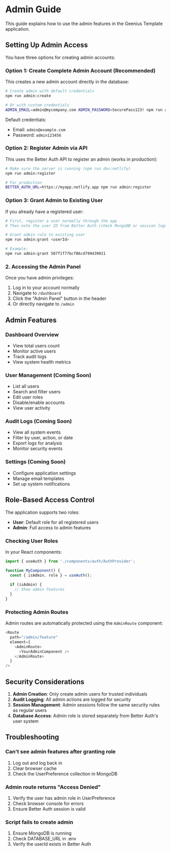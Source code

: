 # Admin Guide

This guide explains how to use the admin features in the Geenius Template application.

## Setting Up Admin Access

You have three options for creating admin accounts:

### Option 1: Create Complete Admin Account (Recommended)

This creates a new admin account directly in the database:

```bash
# Create admin with default credentials
npm run admin:create

# Or with custom credentials
ADMIN_EMAIL=admin@mycompany.com ADMIN_PASSWORD=SecurePass123! npm run admin:create
```

Default credentials:
- Email: `admin@example.com`
- Password: `admin123456`

### Option 2: Register Admin via API

This uses the Better Auth API to register an admin (works in production):

```bash
# Make sure the server is running (npm run dev:netlify)
npm run admin:register

# For production
BETTER_AUTH_URL=https://myapp.netlify.app npm run admin:register
```

### Option 3: Grant Admin to Existing User

If you already have a registered user:

```bash
# First, register a user normally through the app
# Then note the user ID from Better Auth (check MongoDB or session logs)

# Grant admin role to existing user
npm run admin:grant <userId>

# Example:
npm run admin:grant 507f1f77bcf86cd799439011
```

### 2. Accessing the Admin Panel

Once you have admin privileges:

1. Log in to your account normally
2. Navigate to `/dashboard`
3. Click the "Admin Panel" button in the header
4. Or directly navigate to `/admin`

## Admin Features

### Dashboard Overview
- View total users count
- Monitor active users
- Track audit logs
- View system health metrics

### User Management (Coming Soon)
- List all users
- Search and filter users
- Edit user roles
- Disable/enable accounts
- View user activity

### Audit Logs (Coming Soon)
- View all system events
- Filter by user, action, or date
- Export logs for analysis
- Monitor security events

### Settings (Coming Soon)
- Configure application settings
- Manage email templates
- Set up system notifications

## Role-Based Access Control

The application supports two roles:
- **User**: Default role for all registered users
- **Admin**: Full access to admin features

### Checking User Roles

In your React components:

```typescript
import { useAuth } from './components/auth/AuthProvider';

function MyComponent() {
  const { isAdmin, role } = useAuth();
  
  if (isAdmin) {
    // Show admin features
  }
}
```

### Protecting Admin Routes

Admin routes are automatically protected using the `AdminRoute` component:

```typescript
<Route
  path="/admin/feature"
  element={
    <AdminRoute>
      <YourAdminComponent />
    </AdminRoute>
  }
/>
```

## Security Considerations

1. **Admin Creation**: Only create admin users for trusted individuals
2. **Audit Logging**: All admin actions are logged for security
3. **Session Management**: Admin sessions follow the same security rules as regular users
4. **Database Access**: Admin role is stored separately from Better Auth's user system

## Troubleshooting

### Can't see admin features after granting role
1. Log out and log back in
2. Clear browser cache
3. Check the UserPreference collection in MongoDB

### Admin route returns "Access Denied"
1. Verify the user has admin role in UserPreference
2. Check browser console for errors
3. Ensure Better Auth session is valid

### Script fails to create admin
1. Ensure MongoDB is running
2. Check DATABASE_URL in .env
3. Verify the userId exists in Better Auth